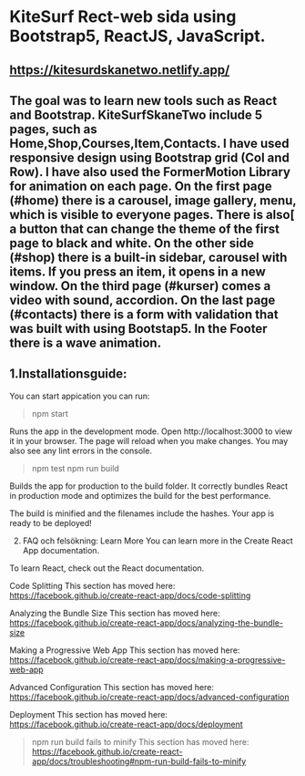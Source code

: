 # KiteSurf Rect-web sida using Bootstrap5, ReactJS, JavaScript.

https://kitesurdskanetwo.netlify.app/
----

The goal was to learn new tools such as React and Bootstrap.
KiteSurfSkaneTwo include 5 pages, such as  Home,Shop,Courses,Item,Contacts.
I have used responsive design using Bootstrap grid (Col and
Row). I have also used the FormerMotion Library for animation on each
page.
On the first page (#home) there is a carousel, image gallery, menu, which is visible to everyone
pages. There is also[ a button that can change the theme of the first page to
black and white.
On the other side (#shop) there is a built-in sidebar, carousel with items.
If you press an item, it opens in a new window.
On the third page (#kurser) comes a video with sound, accordion.
On the last page (#contacts) there is a form with validation that was built with
using Bootstap5.
In the Footer there is a wave animation.
---
## 1.Installationsguide: 

You can start appication you can run:
>npm start

Runs the app in the development mode.
Open http://localhost:3000 to view it in your browser.
The page will reload when you make changes.
You may also see any lint errors in the console.
>npm test
>npm run build

Builds the app for production to the build folder.
It correctly bundles React in production mode and optimizes the build for the best performance.

The build is minified and the filenames include the hashes.
Your app is ready to be deployed!


2. FAQ och felsökning:
   Learn More
   You can learn more in the Create React App documentation.

To learn React, check out the React documentation.

Code Splitting
This section has moved here: https://facebook.github.io/create-react-app/docs/code-splitting

Analyzing the Bundle Size
This section has moved here: https://facebook.github.io/create-react-app/docs/analyzing-the-bundle-size

Making a Progressive Web App
This section has moved here: https://facebook.github.io/create-react-app/docs/making-a-progressive-web-app

Advanced Configuration
This section has moved here: https://facebook.github.io/create-react-app/docs/advanced-configuration

Deployment
This section has moved here: https://facebook.github.io/create-react-app/docs/deployment

>npm run build fails to minify
This section has moved here: https://facebook.github.io/create-react-app/docs/troubleshooting#npm-run-build-fails-to-minify
